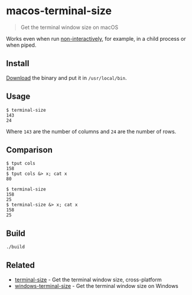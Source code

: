 # macos-terminal-size

> Get the terminal window size on macOS

Works even when run [non-interactively](http://www.tldp.org/LDP/abs/html/intandnonint.html), for example, in a child process or when piped.

## Install

[Download](https://github.com/sindresorhus/macos-terminal-size/releases/latest) the binary and put it in `/usr/local/bin`.

## Usage

```
$ terminal-size
143
24
```

Where `143` are the number of columns and `24` are the number of rows.

## Comparison

```
$ tput cols
158
$ tput cols &> x; cat x
80
```

```
$ terminal-size
158
25
$ terminal-size &> x; cat x
158
25
```

## Build

```sh
./build
```

## Related

- [terminal-size](https://github.com/sindresorhus/terminal-size) - Get the terminal window size, cross-platform
- [windows-terminal-size](https://github.com/sindresorhus/windows-terminal-size) - Get the terminal window size on Windows
